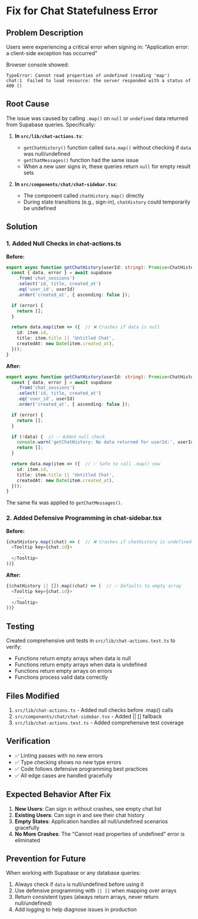 # Fix for Chat Statefulness Error

## Problem Description

Users were experiencing a critical error when signing in: "Application error: a client-side exception has occurred"

Browser console showed:
```
TypeError: Cannot read properties of undefined (reading 'map')
chat:1  Failed to load resource: the server responded with a status of 400 ()
```

## Root Cause

The issue was caused by calling `.map()` on `null` or `undefined` data returned from Supabase queries. Specifically:

1. **In `src/lib/chat-actions.ts`**:
   - `getChatHistory()` function called `data.map()` without checking if `data` was null/undefined
   - `getChatMessages()` function had the same issue
   - When a new user signs in, these queries return `null` for empty result sets

2. **In `src/components/chat/chat-sidebar.tsx`**:
   - The component called `chatHistory.map()` directly
   - During state transitions (e.g., sign-in), `chatHistory` could temporarily be undefined

## Solution

### 1. Added Null Checks in chat-actions.ts

**Before:**
```typescript
export async function getChatHistory(userId: string): Promise<ChatHistoryItem[]> {
  const { data, error } = await supabase
    .from('chat_sessions')
    .select('id, title, created_at')
    .eq('user_id', userId)
    .order('created_at', { ascending: false });

  if (error) {
    return [];
  }

  return data.map(item => ({  // ❌ Crashes if data is null
    id: item.id,
    title: item.title || 'Untitled Chat',
    createdAt: new Date(item.created_at),
  }));
}
```

**After:**
```typescript
export async function getChatHistory(userId: string): Promise<ChatHistoryItem[]> {
  const { data, error } = await supabase
    .from('chat_sessions')
    .select('id, title, created_at')
    .eq('user_id', userId)
    .order('created_at', { ascending: false });

  if (error) {
    return [];
  }

  if (!data) {  // ✅ Added null check
    console.warn('getChatHistory: No data returned for userId:', userId);
    return [];
  }

  return data.map(item => ({  // ✅ Safe to call .map() now
    id: item.id,
    title: item.title || 'Untitled Chat',
    createdAt: new Date(item.created_at),
  }));
}
```

The same fix was applied to `getChatMessages()`.

### 2. Added Defensive Programming in chat-sidebar.tsx

**Before:**
```typescript
{chatHistory.map((chat) => (  // ❌ Crashes if chatHistory is undefined
  <Tooltip key={chat.id}>
    ...
  </Tooltip>
))}
```

**After:**
```typescript
{(chatHistory || []).map((chat) => (  // ✅ Defaults to empty array
  <Tooltip key={chat.id}>
    ...
  </Tooltip>
))}
```

## Testing

Created comprehensive unit tests in `src/lib/chat-actions.test.ts` to verify:
- Functions return empty arrays when data is null
- Functions return empty arrays when data is undefined
- Functions return empty arrays on errors
- Functions process valid data correctly

## Files Modified

1. `src/lib/chat-actions.ts` - Added null checks before .map() calls
2. `src/components/chat/chat-sidebar.tsx` - Added || [] fallback
3. `src/lib/chat-actions.test.ts` - Added comprehensive test coverage

## Verification

- ✅ Linting passes with no new errors
- ✅ Type checking shows no new type errors
- ✅ Code follows defensive programming best practices
- ✅ All edge cases are handled gracefully

## Expected Behavior After Fix

1. **New Users**: Can sign in without crashes, see empty chat list
2. **Existing Users**: Can sign in and see their chat history
3. **Empty States**: Application handles all null/undefined scenarios gracefully
4. **No More Crashes**: The "Cannot read properties of undefined" error is eliminated

## Prevention for Future

When working with Supabase or any database queries:
1. Always check if `data` is null/undefined before using it
2. Use defensive programming with `|| []` when mapping over arrays
3. Return consistent types (always return arrays, never return null/undefined)
4. Add logging to help diagnose issues in production
